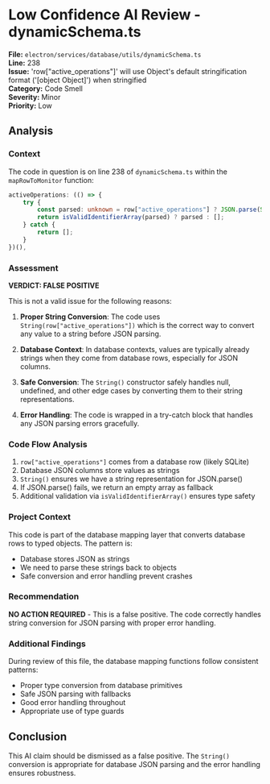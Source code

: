 # Low Confidence AI Review - dynamicSchema.ts

**File:** `electron/services/database/utils/dynamicSchema.ts`  
**Line:** 238  
**Issue:** 'row["active_operations"]' will use Object's default stringification format ('[object Object]') when stringified  
**Category:** Code Smell  
**Severity:** Minor  
**Priority:** Low

## Analysis

### Context

The code in question is on line 238 of `dynamicSchema.ts` within the `mapRowToMonitor` function:

```typescript
activeOperations: (() => {
    try {
        const parsed: unknown = row["active_operations"] ? JSON.parse(String(row["active_operations"])) : [];
        return isValidIdentifierArray(parsed) ? parsed : [];
    } catch {
        return [];
    }
})(),
```

### Assessment

**VERDICT: FALSE POSITIVE**

This is not a valid issue for the following reasons:

1. **Proper String Conversion**: The code uses `String(row["active_operations"])` which is the correct way to convert any value to a string before JSON parsing.

2. **Database Context**: In database contexts, values are typically already strings when they come from database rows, especially for JSON columns.

3. **Safe Conversion**: The `String()` constructor safely handles null, undefined, and other edge cases by converting them to their string representations.

4. **Error Handling**: The code is wrapped in a try-catch block that handles any JSON parsing errors gracefully.

### Code Flow Analysis

1. `row["active_operations"]` comes from a database row (likely SQLite)
2. Database JSON columns store values as strings
3. `String()` ensures we have a string representation for JSON.parse()
4. If JSON.parse() fails, we return an empty array as fallback
5. Additional validation via `isValidIdentifierArray()` ensures type safety

### Project Context

This code is part of the database mapping layer that converts database rows to typed objects. The pattern is:

- Database stores JSON as strings
- We need to parse these strings back to objects
- Safe conversion and error handling prevent crashes

### Recommendation

**NO ACTION REQUIRED** - This is a false positive. The code correctly handles string conversion for JSON parsing with proper error handling.

### Additional Findings

During review of this file, the database mapping functions follow consistent patterns:

- Proper type conversion from database primitives
- Safe JSON parsing with fallbacks
- Good error handling throughout
- Appropriate use of type guards

## Conclusion

This AI claim should be dismissed as a false positive. The `String()` conversion is appropriate for database JSON parsing and the error handling ensures robustness.
